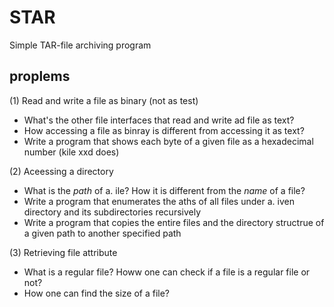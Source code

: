 # STAR
Simple TAR-file archiving program

## proplems
(1) Read and write a file as binary (not as test)
  - What's the other file interfaces that read and write ad file as text?
  - How accessing a file as binray is different from accessing it as text?
  - Write a program that shows each byte of a given file as a hexadecimal number (kile xxd does)


(2) Aceessing a directory
  - What is the _path_ of a. ile? How it is different from the _name_ of a file?
  - Write a program that enumerates the aths of all files under a. iven directory and its subdirectories recursively
  - Write a program that copies the entire files and the directory structrue of a given path to another specified path


(3) Retrieving file attribute
  - What is a regular file? Howw one can check if a file is a regular file or not?
  - How one can find the size of a file?
